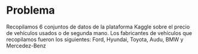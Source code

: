 # Problema

Recopilamos 6 conjuntos de datos de la plataforma Kaggle sobre el precio de vehículos usados ​​o de segunda mano. Los fabricantes de vehículos que recopilamos fueron los siguientes: Ford, Hyundai, Toyota, Audu, BMW y Mercedez-Benz
